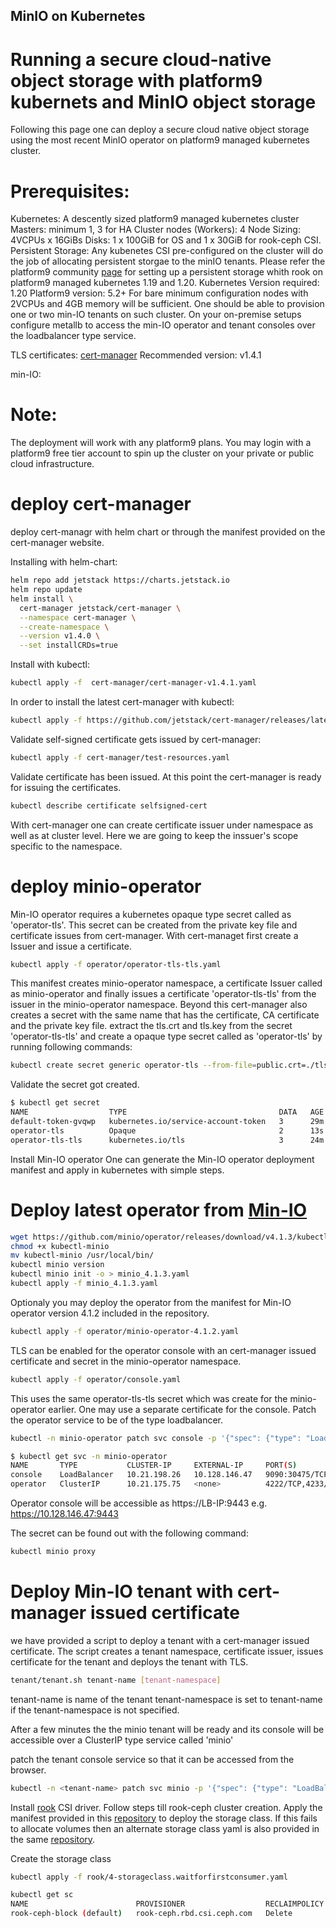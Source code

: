 ## MinIO on Kubernetes

# Running a secure cloud-native object storage with platform9 kubernets and MinIO object storage
Following this page one can deploy a secure cloud native object storage using the most recent MinIO operator on platform9 managed kubernetes cluster. 

# Prerequisites:

Kubernetes:
A descently sized platform9 managed kubernetes cluster
Masters: minimum 1, 3 for HA
Cluster nodes (Workers): 4
Node Sizing: 4VCPUs x 16GiBs
Disks: 1 x 100GiB for OS and 1 x 30GiB for rook-ceph CSI.
Persistent Storage: Any kubenetes CSI pre-configured on the cluster will do the job of allocating persistent storgae to the minIO tenants. Please refer the platform9 community [page](https://github.com/KoolKubernetes/csi/tree/master/rook/) for setting up a persistent storage whith rook on platform9 managed kubernetes 1.19 and 1.20.
Kubernetes Version required: 1.20
Platform9 version: 5.2+
For bare minimum configuration nodes with 2VCPUs and 4GB memory will be sufficient. One should be able to provision one or two min-IO tenants on such cluster.
On your on-premise setups configure metallb to access the min-IO operator and tenant consoles over the loadbalancer type service.

TLS certificates:
[cert-manager](https://cert-manager.io/docs/release-notes/release-notes-1.4/)
Recommended version: v1.4.1

min-IO:



# Note:
The deployment will work with any platform9 plans. You may login with a platform9 free tier account to spin up the cluster on your private or public cloud infrastructure.

# deploy cert-manager
deploy cert-managr with helm chart or through the manifest provided on the cert-manager website. 

Installing with helm-chart:
```bash
helm repo add jetstack https://charts.jetstack.io
helm repo update
helm install \
  cert-manager jetstack/cert-manager \
  --namespace cert-manager \
  --create-namespace \
  --version v1.4.0 \
  --set installCRDs=true
```
Install with kubectl:
```bash
kubectl apply -f  cert-manager/cert-manager-v1.4.1.yaml
```
In order to install the latest cert-manager with kubectl:
```bash
kubectl apply -f https://github.com/jetstack/cert-manager/releases/latest/download/cert-manager.yaml
```

Validate self-signed certificate gets issued by cert-manager:
```bash
kubectl apply -f cert-manager/test-resources.yaml
```
Validate certificate has been issued. At this point the cert-manager is ready for issuing the certificates. 
```bash
kubectl describe certificate selfsigned-cert
```
With cert-manager one can create certificate issuer under namespace as well as at cluster level. Here we are going to keep the inssuer's scope specific to the namespace.

# deploy minio-operator
Min-IO operator requires a kubernetes opaque type secret called as 'operator-tls'. This secret can be created from the private key file and certificate issues from cert-manager. 
With cert-managet first create a Issuer and issue a certificate. 
```bash
kubectl apply -f operator/operator-tls-tls.yaml
```

This manifest creates minio-operator namespace, a certificate Issuer called as minio-operator and finally issues a certificate 'operator-tls-tls' from the issuer in the minio-operator namespace. Beyond this cert-manager also creates a secret with the same name that has the certificate, CA certificate and the private key file. extract the tls.crt and tls.key from the secret 'operator-tls-tls' and create a opaque type secret called as 'operator-tls' by running following commands:
```bash
kubectl create secret generic operator-tls --from-file=public.crt=./tls.crt --from-file=private.key=./tls.key
```
Validate the secret got created.
```bash
$ kubectl get secret
NAME                  TYPE                                  DATA   AGE
default-token-gvqwp   kubernetes.io/service-account-token   3      29m
operator-tls          Opaque                                2      13s
operator-tls-tls      kubernetes.io/tls                     3      24m
```

Install Min-IO operator
One can generate the Min-IO operator deployment manifest and apply in kubernetes with simple steps. 

# Deploy latest operator from [Min-IO](https://operator.min.io/)
```bash
wget https://github.com/minio/operator/releases/download/v4.1.3/kubectl-minio_4.1.3_linux_amd64 -O kubectl-minio
chmod +x kubectl-minio
mv kubectl-minio /usr/local/bin/
kubectl minio version
kubectl minio init -o > minio_4.1.3.yaml
kubectl apply -f minio_4.1.3.yaml
```

Optionaly you may deploy the operator from the manifest for Min-IO operator version 4.1.2 included in the repository.
```bash
kubectl apply -f operator/minio-operator-4.1.2.yaml
```

TLS can be enabled for the operator console with an cert-manager issued certificate and secret in the minio-operator namespace.
```bash
kubectl apply -f operator/console.yaml
```
This uses the same operator-tls-tls secret which was create for the minio-operator earlier. One may use a separate certificate for the console.
Patch the operator service to be of the type loadbalancer.

```bash
kubectl -n minio-operator patch svc console -p '{"spec": {"type": "LoadBalancer"}}'
```
```bash
$ kubectl get svc -n minio-operator
NAME       TYPE           CLUSTER-IP     EXTERNAL-IP     PORT(S)                         AGE
console    LoadBalancer   10.21.198.26   10.128.146.47   9090:30475/TCP,9443:30895/TCP   5d2h
operator   ClusterIP      10.21.175.75   <none>          4222/TCP,4233/TCP               5d2h
```
Operator console will be accessible as https://LB-IP:9443 e.g. https://10.128.146.47:9443

The secret can be found out with the following command:

```bash
kubectl minio proxy 
```

# Deploy Min-IO tenant with cert-manager issued certificate
we have provided a script to deploy a tenant with a cert-manager issued certificate. The script creates a tenant namespace, certificate issuer, issues certificate for the tenant and deploys the tenant with TLS.

```bash
tenant/tenant.sh tenant-name [tenant-namespace]
```
tenant-name is name of the tenant
tenant-namespace is set to tenant-name if the tenant-namespace is not specified. 

After a few minutes the the minio tenant will be ready and its console will be accessible over a ClusterIP type service called 'minio'

patch the tenant console service so that it can be accessed from the browser.
```bash
kubectl -n <tenant-name> patch svc minio -p '{"spec": {"type": "LoadBalancer"}}'
```





Install [rook](https://github.com/Platform9-Community/csi/tree/master/rook) CSI driver. Follow steps till rook-ceph cluster creation. Apply the manifest provided in this [repository](repo/rook/4-storageclass.waitforfirstconsumer.yaml) to deploy the storage class. If this fails to allocate volumes then an alternate storage class yaml is also provided in the same [repository](repo/rook/4-storageclass-immediate.yaml).

Create the storage class
```bash
kubectl apply -f rook/4-storageclass.waitforfirstconsumer.yaml
```
```bash
kubectl get sc
NAME                        PROVISIONER                  RECLAIMPOLICY   VOLUMEBINDINGMODE   ALLOWVOLUMEEXPANSION   AGE
rook-ceph-block (default)   rook-ceph.rbd.csi.ceph.com   Delete          Immediate           true                   4d3h
```
